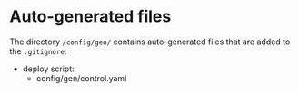 # Auto-generated files

The directory `/config/gen/` contains auto-generated files that are added to the `.gitignore`:

* deploy script:
    * config/gen/control.yaml